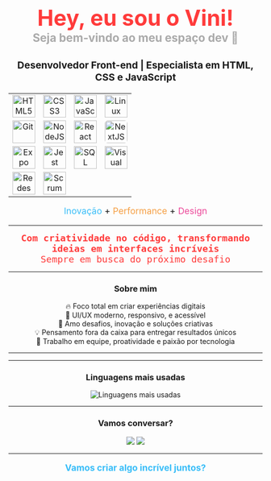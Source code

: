 <h1 align="center" style="color:#FF3B3B; font-size:2.7rem;">
  Hey, eu sou o Vini!<br>
  <span style="font-size:1.4rem; color:#aaa;">Seja bem-vindo ao meu espaço dev 🚀</span>
</h1>

<p align="center" style="font-size:1.2rem;">
  <b>Desenvolvedor Front-end | Especialista em HTML, CSS e JavaScript</b>
</p>

<p align="center">
  <table>
    <tr>
      <td align="center"><img src="https://cdn.jsdelivr.net/gh/devicons/devicon/icons/html5/html5-original.svg" title="HTML5" alt="HTML5" width="45" height="45" /></td>
      <td align="center"><img src="https://cdn.jsdelivr.net/gh/devicons/devicon/icons/css3/css3-original.svg" title="CSS3" alt="CSS3" width="45" height="45" /></td>
      <td align="center"><img src="https://cdn.jsdelivr.net/gh/devicons/devicon/icons/javascript/javascript-original.svg" title="JavaScript" alt="JavaScript" width="45" height="45" /></td>
      <td align="center"><img src="https://cdn.jsdelivr.net/gh/devicons/devicon/icons/linux/linux-original.svg" title="Linux" alt="Linux" width="45" height="45" /></td>
    </tr>
    <tr>
      <td align="center"><img src="https://cdn.jsdelivr.net/gh/devicons/devicon/icons/git/git-original.svg" title="Git" alt="Git" width="45" height="45" /></td>
      <td align="center"><img src="https://cdn.jsdelivr.net/gh/devicons/devicon/icons/nodejs/nodejs-original.svg" title="NodeJS" alt="NodeJS" width="45" height="45" /></td>
      <td align="center"><img src="https://cdn.jsdelivr.net/gh/devicons/devicon/icons/react/react-original.svg" title="React" alt="React" width="45" height="45" /></td>
      <td align="center"><img src="https://cdn.jsdelivr.net/gh/devicons/devicon/icons/nextjs/nextjs-original.svg" title="NextJS" alt="NextJS" width="45" height="45" style="background:#fff; border-radius:6px;" /></td>
    </tr>
    <tr>
      <td align="center"><img src="https://www.bing.com/th/id/OIP.VN6l66cbeCz_Def9cRw7hwHaHa?w=188&h=211&c=8&rs=1&qlt=90&o=6&dpr=1.5&pid=3.1&rm=2" title="Expo" alt="Expo" width="45" height="45"/></td>
      <td align="center"><img src="https://cdn.jsdelivr.net/gh/devicons/devicon/icons/jest/jest-plain.svg" title="Jest" alt="Jest" width="45" height="45" /></td>
      <td align="center"><img src="https://i.pinimg.com/736x/06/86/c0/0686c0c85407548ea5bd737a572974b6.jpg" title="SQL" alt="SQL" width="45" height="45" /></td>
      <td align="center"><img src="https://th.bing.com/th/id/R.0d84b8aa7707781792d65a7c4140aeac?rik=Yokffz4QVRfmEQ&pid=ImgRaw&r=0" title="Visual Studio" alt="Visual Studio" width="45" height="45" /></td>
    </tr>
    <tr>
      <td align="center"><img src="https://tse4.mm.bing.net/th/id/OIP.3AMvRwisQ7OVIERQvYiKwwHaHa?rs=1&pid=ImgDetMain" title="Redes IoT" alt="Redes IoT" width="45" height="45" /></td>
      <td align="center"><img src="https://encrypted-tbn0.gstatic.com/images?q=tbn:ANd9GcTAWeIUJvYW8ddTubYtiBfAFZUxBEuaTrFWVWGoaw_vR27lDtRSe-vakrY2rC--1_XrlWk&usqp=CAU" title="Scrum" alt="Scrum" width="45" height="45" /></td>
      <td align="center"></td>
      <td align="center"></td>
    </tr>
  </table>
</p>

<p align="center" style="font-size:1.1rem;">
  <span style="color:#38bdf8;">Inovação</span> + <span style="color:#f59e42;">Performance</span> + <span style="color:#ec4899;">Design</span>
</p>

---

<div align="center" style="color:#FF3B3B; font-size:1.15rem; font-family:'Fira Code',monospace;">
  <b>Com criatividade no código, transformando ideias em interfaces incríveis</b><br>
  Sempre em busca do próximo desafio
</div>

---

<h3 align="center">Sobre mim</h3>

<p align="center">
  🔥 Foco total em criar experiências digitais<br>
  🎨 UI/UX moderno, responsivo, e acessível<br>
  🚀 Amo desafios, inovação e soluções criativas<br>
  💡 Pensamento fora da caixa para entregar resultados únicos<br>
  🤝 Trabalho em equipe, proatividade e paixão por tecnologia
</p>

---


---

<h3 align="center">Linguagens mais usadas</h3>

<p align="center">
  <img src="https://github-readme-stats.vercel.app/api/top-langs/?username=vinibertunho&layout=compact&langs_count=6&theme=radical" alt="Linguagens mais usadas"/>
</p>

---

<h3 align="center">Vamos conversar?</h3>

<p align="center">
  <a href="mailto:vbertunho@gmail.com"><img src="https://img.shields.io/badge/Email-38bdf8?style=for-the-badge&logo=gmail&logoColor=white"/></a>
  <a href="https://www.linkedin.com/in/vinicius-marcos-bertunho-da-silva-85172134a"><img src="https://img.shields.io/badge/LinkedIn-38bdf8?style=for-the-badge&logo=linkedin&logoColor=white"/></a>
</p>

---

<p align="center" style="color:#38bdf8; font-size:1.1rem;">
  <b>Vamos criar algo incrível juntos?</b>
</p>
